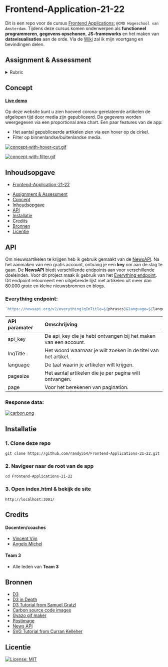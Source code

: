 # Frontend-Application-21-22

Dit is een repo voor de cursus [Frontend Applications:](https://github.com/cmda-tt/course-21-22) `@CMD Hogeschool van Amsterdam`.
Tijdens deze cursus komen onderwerpen als **functioneel programmeren**, **gegevens opschonen**, **JS-frameworks** en het maken van **datavisualisaties** aan de orde. Via de [Wiki](https://github.com/randy554/Frontend-Applications-21-22/wiki) zal ik mijn voortgang en bevindingen delen.


## Assignment & Assessment

<details>

 #### Assignment
Create a client-side application in JavaScript which dynamically renders data to views using either a front-end framework or system created by you. Reflect on the merits and costs of frameworks together.

 <!--
Maak een client-side applicatie in JavaScript die data dynamisch weergeeft door middel van een front-end framework. Reflecteer over de voor en nadelen van het gebruiken van een framework.  
-->

<!--lint disable no-html maximum-line-length-->
 
 
 #### Assessment

<table>
  <thead>
    <tr>
      <th></th>
      <th><strong>1-2</strong></th>
      <th><strong>3-4</strong></th>
      <th><strong>5-6</strong></th>
      <th><strong>7-8</strong></th>
      <th><strong>9-10</strong></th>
    </tr>
  </thead>
  <tbody>
    <tr>
      <th align="center" scope="row"><strong>Application</strong> of subject matter</th>
      <td align="center">Git and npm are used; the project runs without errors; data is loaded; there is a view that represents the data</td>
      <td align="center"><strong>Views are rendered dynamically from data</strong>; interpreting the representation is easier that interpreting the raw data itself</td>
      <td align="center"><strong>Data can be read and changed; changes to data are reflected in the interface; changes persist across page reloads</strong></td>
      <td align="center">Views go beyond an example or tutorial: there are demonstrable additions <strong>like routing or creating data</strong></td>
      <td align="center">😱<br>The way the student applies subject matter is more advanced than what they were taught in class; let’s switch places</td>
    </tr>
    <tr>
      <th align="center" scope="row">Understanding</th>
      <td align="center">There is substantial own code and the student can explain how the project was created</td>
      <td align="center">The student can explain some parts of their code, how some parts works together, and some technical choices</td>
      <td align="center">Student understands how components, state, lifecycle works in their app. The project is structured logically. Merits of frameworks can be explained</td>
      <td align="center">The project is complex but can easily be understood; student used or wrote code not covered in class that was carefully chosen while weighing alternatives</td>
      <td align="center">🤓<br>The student deeply understands their code and a geeky / nerdy conversation can be held about this</td>
    </tr>
    <tr>
      <th align="center" scope="row">Quality</th>
      <td align="center">The project is handed in on time, working, documented, and on GitHub</td>
      <td align="center">Code style is consistent; code and project  are partially documented</td>
      <td align="center">Code adheres to standards; docs cover what the project is and does</td>
      <td align="center">Code quality is good and enforced; docs are useful and professional</td>
      <td align="center">📚<br>Code and docs both read like great books</td>
    </tr>
    <tr>
      <th align="center" scope="row">Process</th>
      <td align="center">Process is partially documented</td>
      <td align="center">Process is properly documented</td>
      <td align="center">Choices are evaluated and documented; progress is demonstrated; Work tells a story</td>
      <td align="center">Significant progress or iterations are demonstrated; Storytelling principles are applied</td>
      <td align="center">💪<br>What you did this course is amazing; Teachers are in awe of your progress</td>
    </tr>
  </tbody>
</table>

> **Note**: each of this rubric’s rows is cumulative: for example, to get a 5-6
> on application, you also need to have a 1-2 and 3-4. In addition, each row has to be awarded with a >=5.5 in order to receive a passing grade for this course.
> Bonus points can be rewarded when you've helped fellow students progress. But only if you already have a passing grade.

<!--lint enable no-html maximum-line-length-->
<summary>Rubric</summary>
</details>
 

 ## Concept
 
 
 #### [Live demo](https://frontend-applications-21-22.vercel.app/)
 
Op deze website kunt u zien hoeveel corona-gerelateerde artikelen de afgelopen tijd door media zijn gepubliceerd. De gegevens worden weergegeven via een proportional area chart. Een paar features van de app:

* Het aantal gepubliceerde artikelen zien via een hover op de cirkel. 
* Filter op binnenlandse/buitenlandse media.

 [![concept-with-hover-cut.gif](https://i.postimg.cc/rmLYxdnW/concept-with-hover-cut.gif)](https://postimg.cc/JyPqWhW4)
 
 [![concept-with-filter.gif](https://i.postimg.cc/vTQdS37z/concept-with-filter.gif)](https://postimg.cc/G8SN4P58)
 
 ## Inhoudsopgave
 
 - [Frontend-Application-21-22](#frontend-application-21-22)
  * [Assignment & Assessment](#assignment---assessment)
  * [Concept](#concept)
  * [Inhoudsopgave](#inhoudsopgave)
  * [API](#api)
  * [Installatie](#installatie)
  * [Credits](#credits)
  * [Bronnen](#bronnen)
  * [Licentie](#licentie)



 
 ## API
 
Om nieuwsartikelen te krijgen heb ik gebruik gemaakt van de [NewsAPI](https://newsapi.org/). Na het aanmaken van een gratis account, ontvang je een **key** om aan de slag te gaan. De **NewsAPI** biedt verschillende endpoints aan voor verschillende doeleinden. Voor dit project maak ik gebruik van het [Everything endpoint](https://newsapi.org/docs/endpoints/everything). Dit endpoint retourneert een uitgebreide lijst met artikelen uit meer dan 80.000 grote en kleine nieuwsbronnen en blogs.
 
 ### Everything endpoint:
 
 ```Javascript
 `https://newsapi.org/v2/everything?qInTitle=${phrases}&language=${language}&page=${page}&pageSize=${pageSize}&apiKey=${apiKey}`
 ```


| **API paramater** | **Omschrijving** | 
|:---------------------------------------------------------------------------------------------------------|:---------------------------------------------------------------------------------------------------------| 
| api_key | De api_key die je hebt ontvangen bij het maken van een account. | 
| InqTitle | Het woord waarnaar je wilt zoeken in de titel van het artikel. | 
| language | De taal waarin je artikelen wilt krijgen. | 
| pagesize | Het aantal artikelen die je per pagina wilt ontvangen. | 
| page | Voor het berekenen van pagination. | 


### Response data:

[![carbon.png](https://i.postimg.cc/50bp5Jty/carbon.png)](https://postimg.cc/rdZScvx2)

 
  ## Installatie
  
  
### 1. Clone deze repo

    git clone https://github.com/randy554/Frontend-Applications-21-22.git
    
### 2. Navigeer naar de root van de app

    cd Frontend-Applications-21-22

### 3. Open index.html & bekijk de site

    http://localhost:3001/
    
## Credits

#### Docenten/coaches
- [Vincent Vijn](https://github.com/vijnv)
- [Angelo Michel](https://github.com/angelomichel)


#### Team 3
 - Alle leden van **Team 3**

 
## Bronnen
 - [D3](https://d3js.org/)
 - [D3 in Depth](https://www.d3indepth.com/)
 - [D3 Tutorial from Samuel Gratzl](https://github.com/sgratzl/d3tutorial)
 - [Carbon source code images](https://carbon.now.sh/) 
 - [Gyazo gif maker](https://gyazo.com/captures)
 - [Postimage](https://postimages.org/)
 - [News API](https://newsapi.org/docs/endpoints/everything#sources)
 - [SVG Tutorial from Curran Kelleher](https://www.youtube.com/watch?v=ysG9j4_Uw_g)

 
## Licentie

 [![License: MIT](https://img.shields.io/badge/License-MIT-yellow.svg)](https://opensource.org/licenses/MIT)

